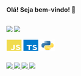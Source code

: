 ### Olá! Seja bem-vindo! 👋

<div style="display: inline_block"><br>
 <img src='https://github-readme-stats.vercel.app/api?username=marianacadete&show_icons=true&count-private=true&theme=dracula' height="180em"/> 
  <img src='https://github-readme-stats.vercel.app/api/top-langs/?username=marianacadete&count-private=true&theme=dracula' height="180em">
  </div>


<div style="display: inline_block"><br>
  <img align="center" alt="Mari-Js" height="30" width="40" src="https://raw.githubusercontent.com/devicons/devicon/master/icons/javascript/javascript-plain.svg">
  <img align="center" alt="Mari-Ts" height="30" width="40" src="https://raw.githubusercontent.com/devicons/devicon/master/icons/typescript/typescript-plain.svg">
  <img align="center" alt="Mari-Python" height="30" width="40" src="https://raw.githubusercontent.com/devicons/devicon/master/icons/python/python-original.svg">
  </div>

##

<div> 
 <div> 
  <a href="https://www.youtube.com/channel/UC0O3Ia1NAUbfHnu6VRl81eg" target="_blank">
    <img src="https://img.shields.io/badge/YouTube-FF0000?style=for-the-badge&logo=youtube&logoColor=white">
  </a>
  <a href="https://instagram.com/marianations" target="_blank">
    <img src="https://img.shields.io/badge/-Instagram-%23E4405F?style=for-the-badge&logo=instagram&logoColor=white">
  </a>
  <a href="mailto:marianations@gmail.com" target="_blank">
    <img src="https://img.shields.io/badge/-Gmail-%23333?style=for-the-badge&logo=gmail&logoColor=white">
  </a>
  <a href="https://www.linkedin.com/in/mariana-cadete" target="_blank">
    <img src="https://img.shields.io/badge/-LinkedIn-%230077B5?style=for-the-badge&logo=linkedin&logoColor=white">
  </a> 
</div>

</div>

